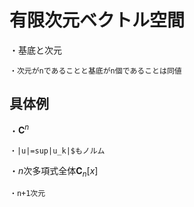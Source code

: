 # 有限次元ベクトル空間

・基底と次元

    ・次元がnであることと基底がn個であることは同値

## 具体例

・$\bm{C}^n$

    ・|u|=sup|u_k|$もノルム

・$n$次多項式全体$\bm{C}_n[x]$

    ・n+1次元